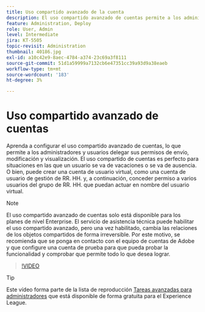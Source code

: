```yaml
---
title: Uso compartido avanzado de la cuenta
description: El uso compartido avanzado de cuentas permite a los administradores y usuarios delegar sus permisos de envío, modificación y visualización
feature: Administration, Deploy
role: User, Admin
level: Intermediate
jira: KT-5505
topic-revisit: Administration
thumbnail: 40186.jpg
exl-id: a10c42e9-8aec-4784-a374-23c69a3f8111
source-git-commit: 51d1a59999a7132cb6e47351cc39a93d9a38eaeb
workflow-type: tm+mt
source-wordcount: '183'
ht-degree: 3%

---
```


# Uso compartido avanzado de cuentas

Aprenda a configurar el uso compartido avanzado de cuentas, lo que permite a los administradores y usuarios delegar sus permisos de envío, modificación y visualización. El uso compartido de cuentas es perfecto para situaciones en las que un usuario se va de vacaciones o se va de ausencia. O bien, puede crear una cuenta de usuario virtual, como una cuenta de usuario de gestión de RR. HH. y, a continuación, conceder permiso a varios usuarios del grupo de RR. HH. que puedan actuar en nombre del usuario virtual.

>[!NOTE]
>
>El uso compartido avanzado de cuentas solo está disponible para los planes de nivel Enterprise. El servicio de asistencia técnica puede habilitar el uso compartido avanzado, pero una vez habilitado, cambia las relaciones de los objetos compartidos de forma irreversible. Por este motivo, se recomienda que se ponga en contacto con el equipo de cuentas de Adobe y que configure una cuenta de prueba para que pueda probar la funcionalidad y comprobar que permite todo lo que desea lograr.

>[!VIDEO](https://video.tv.adobe.com/v/40186?quality=12&learn=on&hidetitle=true)

>[!TIP]
>
>Este vídeo forma parte de la lista de reproducción [Tareas avanzadas para administradores](https://experienceleague.adobe.com/en/playlists/acrobat-sign-perform-advanced-tasks-administrators) que está disponible de forma gratuita para el Experience League.
